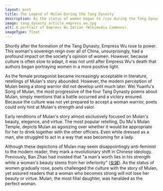 ```yaml
---
layout: post
title: The Legend of Mulan During the Tang Dynasty
description: As the status of women began to rise during the Tang Dynasty, an influx of female protagonists appeared in literature. Mulan was one of the heroines emphasized during this time.
image: tang_dynasty_article_empress_wu.jpg
alt: A portrait of Empress Wu Zetian (Wikimedia Commons).
imageType: float
---
```


Shortly after the formation of the Tang Dynasty, Empress Wu rose to power. This woman's sovereign reign over all of China, unsurprisingly, had a profound impact on the society's opinion of women. However, because culture is often slow to adapt, it was not until after Empress Wu's death that authors began portraying women in a more positive light.

As the female protagonist became increasingly acceptable in literature, retellings of Mulan's story abounded. However, the modern perception of Mulan being a stong warrior did not develop until much later. Wei Yuanfu's Song of Mulan, the most progressive of the four Tang Dynasty poems about Mulan, simply mentions that a battle occurred and a victory ensured. Because the culture was not yet prepared to accept a woman warrior, poets could only hint at Mulan's strength and valor.

Early renditions of Mulan's story almost exclusively focused on Mulan's beauty, elegance, and virtue. The most popular retelling, Du Mu's Mulan Temple, depicts Mulan as agonizing over whether it would be appropriate for her to drink together with the other officers. Even while dressed as a man, she struggled to act in a way that was becoming for a lady.

Although these depictions of Mulan may seem disappointingly anti-feminist to the modern reader, they mark a revolutionary shift in Chinese ideology. Previously, Ban Zhao had insisted that "a man's worth lies in his strength while a woman's beauty stems from her inferiority" (<a href="https://zh.m.wikisource.org/wiki/%E5%A5%B3%E8%AA%A1">&#22899;&#35489;</a>). As the status of women gradually rose, poets challenged the culture with the story of Mulan, yet assured readers that a woman who becomes strong will not lose her beauty or virtue. Mulan, the most filial daughter, was heralded as the perfect woman.

